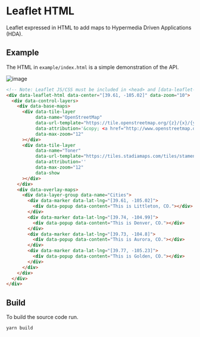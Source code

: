# Leaflet HTML

Leaflet expressed in HTML to add maps to Hypermedia Driven Applications (HDA).

## Example

The HTML in `example/index.html` is a simple demonstration of the API.

![image](https://github.com/andrewgryan/leaflet-html/assets/22789046/0186bce2-ddcc-443a-b7a2-ccd86dcffcfc)

```html
<!-- Note: Leaflet JS/CSS must be included in <head> and [data-leaflet-html] styled to an appropriate size. -->
<div data-leaflet-html data-center="[39.61, -105.02]" data-zoom="10">
  <div data-control-layers>
    <div data-base-maps>
      <div data-tile-layer
           data-name="OpenStreetMap"
           data-url-template="https://tile.openstreetmap.org/{z}/{x}/{y}.png"
           data-attribution='&copy; <a href="http://www.openstreetmap.org/copyright">OpenStreetMap</a>'
           data-max-zoom="12"
      ></div>
      <div data-tile-layer
           data-name="Toner"
           data-url-template="https://tiles.stadiamaps.com/tiles/stamen_toner/{z}/{x}/{y}{r}.png"
           data-attribution=''
           data-max-zoom="12"
           data-show
      ></div>
    </div>
    <div data-overlay-maps>
      <div data-layer-group data-name="Cities">
        <div data-marker data-lat-lng="[39.61, -105.02]">
          <div data-popup data-content="This is Littleton, CO."></div>
        </div>
        <div data-marker data-lat-lng="[39.74, -104.99]">
          <div data-popup data-content="This is Denver, CO."></div>
        </div>
        <div data-marker data-lat-lng="[39.73, -104.8]">
          <div data-popup data-content="This is Aurora, CO."></div>
        </div>
        <div data-marker data-lat-lng="[39.77, -105.23]">
          <div data-popup data-content="This is Golden, CO."></div>
        </div>
      </div>
    </div>
  </div>
</div>
```

## Build

To build the source code run.

```sh
yarn build
```

